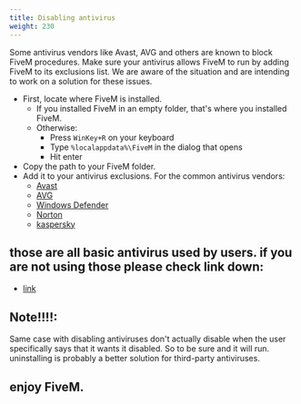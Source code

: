 ```yaml
---
title: Disabling antivirus
weight: 230
---
```


Some antivirus vendors like Avast, AVG and others are known to block FiveM procedures. Make sure your antivirus allows
FiveM to run by adding FiveM to its exclusions list. We are aware of the situation and are intending to work on a
solution for these issues.

- First, locate where FiveM is installed.
    - If you installed FiveM in an empty folder, that's where you installed FiveM.
    - Otherwise:
        - Press `WinKey+R` on your keyboard
        - Type `%localappdata%\FiveM` in the dialog that opens
        - Hit enter
- Copy the path to your FiveM folder.
- Add it to your antivirus exclusions. For the common antivirus vendors:
    - [Avast](https://support.avast.com/en-eu/article/Antivirus-scan-exclusions)
    - [AVG](https://support.avg.com/SupportArticleView?urlname=How-to-exclude-file-folder-or-website-from-AVG-scanning)
    - [Windows Defender](https://www.wikihow.com/Turn-Off-Windows-Defender-in-Windows-10)
    - [Norton](https://support.norton.com/sp/en/us/home/current/solutions/v3672136_ns_retail_en_us)
    - [kaspersky](https://support.kaspersky.com/12160)
    
 those are all basic antivirus  used by users. if you are not using those please check link down:
---
    
  - [link](https://www.google.com/search?ei=4AfXXOOuA82HjLsP9MmP2AE&q=how+to+exclude+in++my+antivirus&oq=how+to+exclude+in++my+antivirus&gs_l=psy-ab.3...1456886.1460682..1461025...0.0..0.0.0.......11....1..gws-wiz.JozzQkp878U)
    
 Note!!!!:
---
  Same case with disabling antiviruses don't actually disable when the user specifically says that it wants it disabled. So to be sure and it will run. uninstalling is probably a better solution for third-party antiviruses.
     
 enjoy FiveM.
---
    
    
